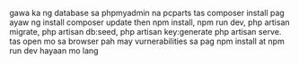 gawa ka ng database sa phpmyadmin na pcparts tas composer install pag ayaw ng install composer update then npm install, npm run dev, php artisan migrate, php artisan db:seed, php artisan key:generate php artisan serve. tas open mo sa browser
pah may vurnerabilities sa pag npm install at npm run dev hayaan mo lang 
